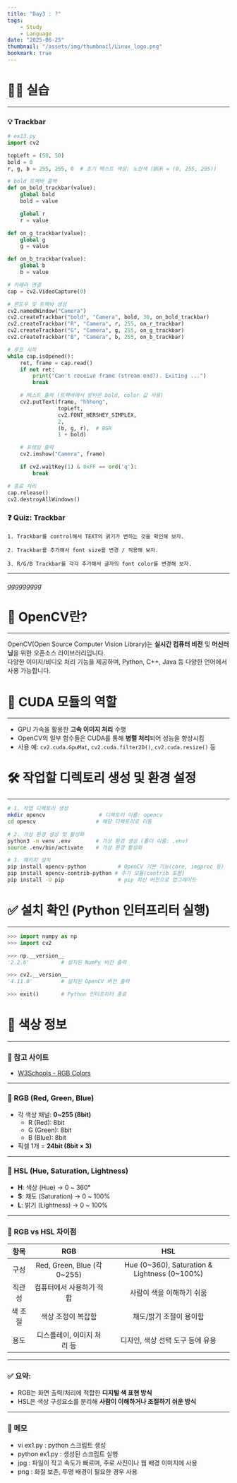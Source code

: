 ```yaml
---
title: "Day3 : ?"
tags:
    - Study
    - Language
date: "2025-06-25"
thumbnail: "/assets/img/thumbnail/Linux_logo.png"
bookmark: true
---
```


# 👨‍💻 실습
---

### 💡 Trackbar

```py
# ex13.py
import cv2

topLeft = (50, 50)
bold = 0
r, g, b = 255, 255, 0  # 초기 텍스트 색상: 노란색 (BGR = (0, 255, 255))

# bold 트랙바 콜백
def on_bold_trackbar(value):
    global bold
    bold = value

    global r
    r = value

def on_g_trackbar(value):
    global g
    g = value

def on_b_trackbar(value):
    global b
    b = value

# 카메라 연결
cap = cv2.VideoCapture(0)

# 윈도우 및 트랙바 생성
cv2.namedWindow("Camera")
cv2.createTrackbar("bold", "Camera", bold, 30, on_bold_trackbar)
cv2.createTrackbar("R", "Camera", r, 255, on_r_trackbar)
cv2.createTrackbar("G", "Camera", g, 255, on_g_trackbar)
cv2.createTrackbar("B", "Camera", b, 255, on_b_trackbar)

# 루프 시작
while cap.isOpened():
    ret, frame = cap.read()
    if not ret:
        print("Can't receive frame (stream end?). Exiting ...")
        break

    # 텍스트 출력 (트랙바에서 받아온 bold, color 값 사용)
    cv2.putText(frame, "hhhong",
                topLeft,
                cv2.FONT_HERSHEY_SIMPLEX,
                2,
                (b, g, r),  # BGR
                1 + bold)

    # 프레임 출력
    cv2.imshow("Camera", frame)

    if cv2.waitKey(1) & 0xFF == ord('q'):
        break

# 종료 처리
cap.release()
cv2.destroyAllWindows()
```

### ❓ Quiz: Trackbar

```
1. Trackbar를 control해서 TEXT의 굵기가 변하는 것을 확인해 보자.

2. Trackbar를 추가해서 font size를 변경 / 적용해 보자.

3. R/G/B Trackbar를 각각 추가해서 글자의 font color를 변경해 보자.
```

---

###### ggggggggg
# 📌 OpenCV란?
---
OpenCV(Open Source Computer Vision Library)는 **실시간 컴퓨터 비전** 및 **머신러닝**을 위한 오픈소스 라이브러리입니다.  
다양한 이미지/비디오 처리 기능을 제공하며, Python, C++, Java 등 다양한 언어에서 사용 가능합니다.

# 🚀 CUDA 모듈의 역할
---
- GPU 가속을 활용한 **고속 이미지 처리** 수행
- OpenCV의 일부 함수들은 CUDA를 통해 **병렬 처리**되어 성능을 향상시킴
- 사용 예: `cv2.cuda.GpuMat`, `cv2.cuda.filter2D()`, `cv2.cuda.resize()` 등

# 🛠️ 작업할 디렉토리 생성 및 환경 설정
---

```bash
# 1. 작업 디렉토리 생성
mkdir opencv                 # 디렉토리 이름: opencv
cd opencv                   # 해당 디렉토리로 이동

# 2. 가상 환경 생성 및 활성화
python3 -m venv .env        # 가상 환경 생성 (폴더 이름: .env)
source .env/bin/activate    # 가상 환경 활성화

# 3. 패키지 설치
pip install opencv-python          # OpenCV 기본 기능(core, imgproc 등)
pip install opencv-contrib-python # 추가 모듈(contrib 포함)
pip install -U pip                 # pip 최신 버전으로 업그레이드
```

# ✅ 설치 확인 (Python 인터프리터 실행)
---

```py
>>> import numpy as np
>>> import cv2

>>> np.__version__
'2.2.6'          # 설치된 NumPy 버전 출력

>>> cv2.__version__
'4.11.0'         # 설치된 OpenCV 버전 출력

>>> exit()       # Python 인터프리터 종료
```

# 🎨 색상 정보
---

### 🔗 참고 사이트
- [W3Schools - RGB Colors](https://www.w3schools.com/colors/colors_rgb.asp)

---

### 🌈 RGB (Red, Green, Blue)
- 각 색상 채널: **0~255 (8bit)**
  - R (Red): 8bit
  - G (Green): 8bit
  - B (Blue): 8bit
- 픽셀 1개 = **24bit (8bit × 3)**

---

### 🎨 HSL (Hue, Saturation, Lightness)
- **H**: 색상 (Hue) → 0 ~ 360°
- **S**: 채도 (Saturation) → 0 ~ 100%
- **L**: 밝기 (Lightness) → 0 ~ 100%

---

### 🔄 RGB vs HSL 차이점

| 항목 | RGB | HSL |
| :--: | :--: | :--: |
| 구성 | Red, Green, Blue (각 0~255) | Hue (0~360), Saturation & Lightness (0~100%) |
| 직관성 | 컴퓨터에서 사용하기 적합 | 사람이 색을 이해하기 쉬움 |
| 색 조절 | 색상 조정이 복잡함 | 채도/밝기 조절이 용이함 |
| 용도 | 디스플레이, 이미지 처리 등 | 디자인, 색상 선택 도구 등에 유용 |

---

### ✅ **요약**:  
- RGB는 화면 출력/처리에 적합한 **디지털 색 표현 방식**  
- HSL은 색상 구성요소를 분리해 **사람이 이해하거나 조절하기 쉬운 방식**

---

### 📝 메모
- vi ex1.py : python 스크립트 생성
- python ex1.py : 생성된 스크립트 실행
- jpg : 파일이 작고 속도가 빠르며, 주로 사진이나 웹 배경 이미지에 사용
- png : 화질 보존, 투명 배경이 필요한 경우 사용